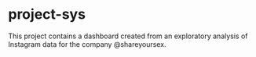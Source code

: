 # project-sys
This project contains a dashboard created from an exploratory analysis of Instagram data for the company @shareyoursex.

